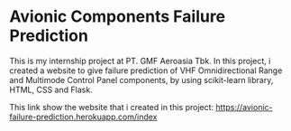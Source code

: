 # Avionic Components Failure Prediction

This is my internship project at PT. GMF Aeroasia Tbk. In this project, i created a website to give failure prediction of VHF Omnidirectional Range and Multimode Control Panel components, by using scikit-learn library, HTML, CSS and Flask. 

This link show the website that i created in this project: 
https://avionic-failure-prediction.herokuapp.com/index
